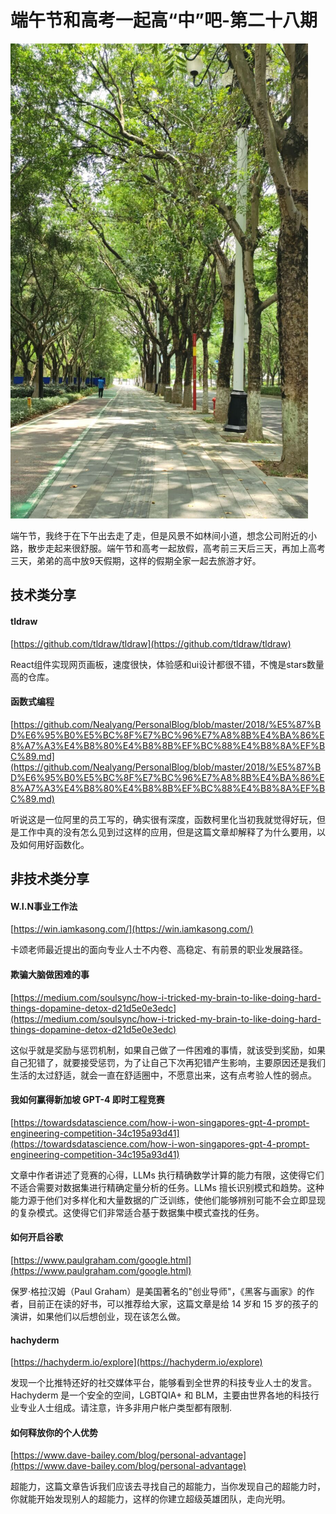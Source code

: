 # 端午节和高考一起高“中”吧-第二十八期

![Snipaste_2024-06-10_21-37-10.png](../public/images/Snipaste_2024-06-10_21-37-10.png)

端午节，我终于在下午出去走了走，但是风景不如林间小道，想念公司附近的小路，散步走起来很舒服。端午节和高考一起放假，高考前三天后三天，再加上高考三天，弟弟的高中放9天假期，这样的假期全家一起去旅游才好。

## 技术类分享

#### tldraw

[https://github.com/tldraw/tldraw](https://github.com/tldraw/tldraw)

React组件实现网页画板，速度很快，体验感和ui设计都很不错，不愧是stars数量高的仓库。


#### 函数式编程

[https://github.com/Nealyang/PersonalBlog/blob/master/2018/%E5%87%BD%E6%95%B0%E5%BC%8F%E7%BC%96%E7%A8%8B%E4%BA%86%E8%A7%A3%E4%B8%80%E4%B8%8B%EF%BC%88%E4%B8%8A%EF%BC%89.md](https://github.com/Nealyang/PersonalBlog/blob/master/2018/%E5%87%BD%E6%95%B0%E5%BC%8F%E7%BC%96%E7%A8%8B%E4%BA%86%E8%A7%A3%E4%B8%80%E4%B8%8B%EF%BC%88%E4%B8%8A%EF%BC%89.md)

听说这是一位阿里的员工写的，确实很有深度，函数柯里化当初我就觉得好玩，但是工作中真的没有怎么见到过这样的应用，但是这篇文章却解释了为什么要用，以及如何用好函数化。

## 非技术类分享

#### W.I.N事业工作法

[https://win.iamkasong.com/](https://win.iamkasong.com/)

卡颂老师最近提出的面向专业人士不内卷、高稳定、有前景的职业发展路径。

#### 欺骗大脑做困难的事

[https://medium.com/soulsync/how-i-tricked-my-brain-to-like-doing-hard-things-dopamine-detox-d21d5e0e3edc](https://medium.com/soulsync/how-i-tricked-my-brain-to-like-doing-hard-things-dopamine-detox-d21d5e0e3edc)

这似乎就是奖励与惩罚机制，如果自己做了一件困难的事情，就该受到奖励，如果自己犯错了，就要接受惩罚，为了让自己下次再犯错产生影响，主要原因还是我们生活的太过舒适，就会一直在舒适圈中，不愿意出来，这有点考验人性的弱点。


#### 我如何赢得新加坡 GPT-4 即时工程竞赛

[https://towardsdatascience.com/how-i-won-singapores-gpt-4-prompt-engineering-competition-34c195a93d41](https://towardsdatascience.com/how-i-won-singapores-gpt-4-prompt-engineering-competition-34c195a93d41)

文章中作者讲述了竞赛的心得，LLMs 执行精确数学计算的能力有限，这使得它们不适合需要对数据集进行精确定量分析的任务。LLMs 擅长识别模式和趋势。这种能力源于他们对多样化和大量数据的广泛训练，使他们能够辨别可能不会立即显现的复杂模式。这使得它们非常适合基于数据集中模式查找的任务。




#### 如何开启谷歌

[https://www.paulgraham.com/google.html](https://www.paulgraham.com/google.html)

保罗·格拉汉姆（Paul Graham）是美国著名的"创业导师"，《黑客与画家》的作者，目前正在读的好书，可以推荐给大家，这篇文章是给 14 岁和 15 岁的孩子的演讲，如果他们以后想创业，现在该怎么做。




#### hachyderm
[https://hachyderm.io/explore](https://hachyderm.io/explore)

发现一个比推特还好的社交媒体平台，能够看到全世界的科技专业人士的发言。
Hachyderm 是一个安全的空间，LGBTQIA+ 和 BLM，主要由世界各地的科技行业专业人士组成。请注意，许多非用户帐户类型都有限制.


#### 如何释放你的个人优势

[https://www.dave-bailey.com/blog/personal-advantage](https://www.dave-bailey.com/blog/personal-advantage)

超能力，这篇文章告诉我们应该去寻找自己的超能力，当你发现自己的超能力时，你就能开始发现别人的超能力，这样的你建立超级英雄团队，走向光明。

